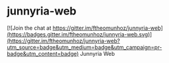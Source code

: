# junnyria-web

[![Join the chat at https://gitter.im/ftheomunhoz/junnyria-web](https://badges.gitter.im/ftheomunhoz/junnyria-web.svg)](https://gitter.im/ftheomunhoz/junnyria-web?utm_source=badge&utm_medium=badge&utm_campaign=pr-badge&utm_content=badge)
Junnyria Web
